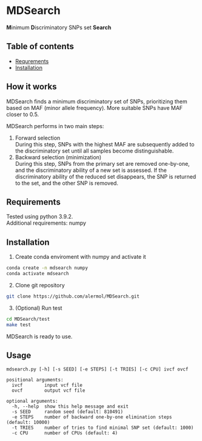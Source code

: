 # MDSearch
<!-- The repository contains script for the **M**inimum **D**iscriminatory SNPs set **Search** for barcoding. -->

**M**inimum **D**iscriminatory SNPs set **Search**

## Table of contents
- [Requrements](#requirements)
- [Installation](#installation)


## How it works
MDSearch finds a minimum discriminatory set of SNPs, prioritizing them based on MAF (minor allele frequency). More suitable SNPs have MAF closer to 0.5.


MDSearch performs in two main steps:
1. Forward selection    
During this step, SNPs with the highest MAF are subsequently added to the discriminatory set until all samples become distinguishable.
2. Backward selection (minimization)    
During this step, SNPs from the primary set are removed one-by-one, and the discriminatory ability of a new set is assessed. If the discriminatory ability of the reduced set disappears, the SNP is returned to the set, and the other SNP is removed.


## Requirements
Tested using python 3.9.2.   
Additional requirements: numpy


## Installation
1. Create conda enviroment with numpy and activate it
```bash
conda create -n mdsearch numpy
conda activate mdsearch
```
2. Clone git repository
```bash
git clone https://github.com/alermol/MDSearch.git
```

3. (Optional) Run test
```bash
cd MDSearch/test
make test
```

MDSearch is ready to use.

## Usage
```
mdsearch.py [-h] [-s SEED] [-e STEPS] [-t TRIES] [-c CPU] ivcf ovcf

positional arguments:
  ivcf        input vcf file
  ovcf        output vcf file

optional arguments:
  -h, --help  show this help message and exit
  -s SEED     random seed (default: 810491)
  -e STEPS    number of backward one-by-one elimination steps (default: 10000)
  -t TRIES    number of tries to find minimal SNP set (default: 1000)
  -c CPU      number of CPUs (default: 4)

```
